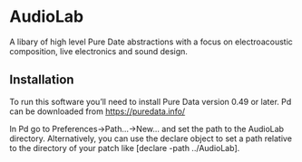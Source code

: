 # AudioLab

A libary of high level Pure Date abstractions with a focus on electroacoustic composition,
live electronics and sound design.

## Installation

To run this software you’ll need to install Pure Data version 0.49 or later. 
Pd can be downloaded from https://puredata.info/ 

In Pd go to Preferences→Path...→New... and set the path to the AudioLab directory.
Alternatively, you can use the declare object to set a path relative to the directory of
your patch like [declare -path ../AudioLab].
